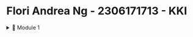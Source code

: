 
# Flori Andrea Ng - 2306171713 - KKI
<details>
<summary> 🔖 Module 1 </summary>
  
### 📌 Reflection 1

#### You already implemented two new features using Spring Boot. Check again your source code and evaluate the coding standards that you have learned in this module. Write clean code principles and secure coding practices that have been applied to your code.  If you find any mistake in your source code, please explain how to improve your code. Please write your reflection inside the repository's README.md file.

The coding standards that I have learned and implemented in this exercise are readability, reliability and reusability. By using a UUID for product id's during product creation, the program becomes more reliable and secure because the id's are unique and not simply enumerated by incrementing the value. This also helps the product become more reusable when implementing editing and deletion because we can simply fetch the UUID of the product that we want to edit/delete. I also did my best to make the code readable by putting simple, descriptive names for the variables. In addition, I keep the formatting consistent with the same amount of coding style and indentation. The functions are also kept short and concise so that they only focus on a single task. 

### 📌 Reflection 2

#### After writing the unit test, how do you feel? How many unit tests should be made in a class? How to make sure that our unit tests are enough to verify our program? It would be good if you learned about code coverage. Code coverage is a metric that can help you understand how much of your source is tested. If you have 100% code coverage, does that mean your code has no bugs or errors?

After writing the unit test, I feel relieved because I put in a lot of work into configuring how they work. We can make sure that our unit tests are enough to verify our program by writing separate unit cases for the failures and successes of each of our functions. To help with this, we can use certain tools to receive a metric called code coverage, which helps to check what percentage of lines in our program is covered by our unit tests. For example, a 50% code coverage means that 50% of the lines in our program are covered by our unit tests. Even if we have 100% code coverage for example, our code may still have bugs and errors. Code coverage only measures the percentage of code that is executed by tests, but it does not check whether the tests can catch all the possible issues with our code. It also doesn't help in measuring the quality of our code, plus logic errors and edge cases might still go unnoticed.

#### Suppose that after writing the CreateProductFunctionalTest.java along with the corresponding test case, you were asked to create another functional test suite that verifies the number of items in the product list. You decided to create a new Java class similar to the prior functional test suites with the same setup procedures and instance variables. What do you think about the cleanliness of the code of the new functional test suite? Will the new code reduce the code quality? Identify the potential clean code issues, explain the reasons, and suggest possible improvements to make the code cleaner! Please write your reflection inside the repository's README.md file.

If I made a new functional test suite in addition to CreateProductFunctionalTest.java, where there would be a lot of code duplication in terms of setup procedures and initializing variables, then it would dirty the code. This is because it would go against clean coding principles, specifically in the DRY rule (Don't Repeat Yourself). The maintenance of such code would be a lot more time-consuming and it would reduce the code quality. For example, if I wanted to change the instance variables, I'd have to implement the changes in both the test suites. To avoid repetition, we could instead make a base test class for the common set-up procedures. Our product-creation test suite and item-counting test suite could then extend the base test class so they inherit the same set-up and instance variables. 
</details>


